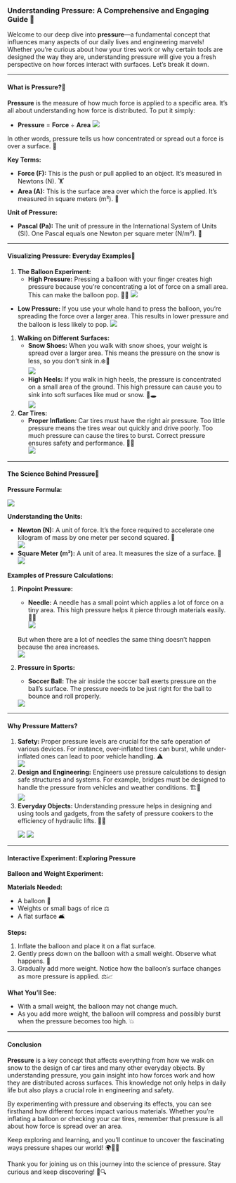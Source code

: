 ### **Understanding Pressure: A Comprehensive and Engaging Guide 🌟**

Welcome to our deep dive into **pressure**—a fundamental concept that influences many aspects of our daily lives and engineering marvels\! Whether you’re curious about how your tires work or why certain tools are designed the way they are, understanding pressure will give you a fresh perspective on how forces interact with surfaces. Let’s break it down.

---

#### **What is Pressure?🤔**

**Pressure** is the measure of how much force is applied to a specific area. It’s all about understanding how force is distributed. To put it simply:

- **Pressure** \= **Force** ÷ **Area**
  <img src="https://raw.githubusercontent.com/STEAMer-Academy/Steamer-Blogs/refs/heads/main/Engineering/Part%202/Images/Image%201.png" />

In other words, pressure tells us how concentrated or spread out a force is over a surface. 💪

**Key Terms:**

- **Force (F):** This is the push or pull applied to an object. It’s measured in Newtons (N). 🏋️
- **Area (A):** This is the surface area over which the force is applied. It’s measured in square meters (m²). 📏

**Unit of Pressure:**

- **Pascal (Pa):** The unit of pressure in the International System of Units (SI). One Pascal equals one Newton per square meter (N/m²). 📐

---

#### **Visualizing Pressure: Everyday Examples🌟**

1. **The Balloon Experiment:**
   - **High Pressure:** Pressing a balloon with your finger creates high pressure because you’re concentrating a lot of force on a small area. This can make the balloon pop. 🎈💥
     <img src="https://raw.githubusercontent.com/STEAMer-Academy/Steamer-Blogs/refs/heads/main/Engineering/Part%202/Images/Image%203.png" />

- **Low Pressure:** If you use your whole hand to press the balloon, you’re spreading the force over a larger area. This results in lower pressure and the balloon is less likely to pop.
  <img src="https://raw.githubusercontent.com/STEAMer-Academy/Steamer-Blogs/refs/heads/main/Engineering/Part%202/Images/Image%203.png" />

1. **Walking on Different Surfaces:**
   - **Snow Shoes:** When you walk with snow shoes, your weight is spread over a larger area. This means the pressure on the snow is less, so you don’t sink in.❄️👣  
     <img src="https://raw.githubusercontent.com/STEAMer-Academy/Steamer-Blogs/refs/heads/main/Engineering/Part%202/Images/Image%204.png" />
   - **High Heels:** If you walk in high heels, the pressure is concentrated on a small area of the ground. This high pressure can cause you to sink into soft surfaces like mud or snow. 👠🕳️  
     <img src="https://raw.githubusercontent.com/STEAMer-Academy/Steamer-Blogs/refs/heads/main/Engineering/Part%202/Images/Image%205.png" />
2. **Car Tires:**
   - **Proper Inflation:** Car tires must have the right air pressure. Too little pressure means the tires wear out quickly and drive poorly. Too much pressure can cause the tires to burst. Correct pressure ensures safety and performance. 🚗🔧  
     <img src="https://raw.githubusercontent.com/STEAMer-Academy/Steamer-Blogs/refs/heads/main/Engineering/Part%202/Images/Image%206.png" />

---

#### **The Science Behind Pressure🔬**

**Pressure Formula:**

<img src="https://raw.githubusercontent.com/STEAMer-Academy/Steamer-Blogs/refs/heads/main/Engineering/Part%202/Images/Image%207.png" />

**Understanding the Units:**

- **Newton (N):** A unit of force. It’s the force required to accelerate one kilogram of mass by one meter per second squared. 🌌  
  <img src="https://raw.githubusercontent.com/STEAMer-Academy/Steamer-Blogs/refs/heads/main/Engineering/Part%202/Images/Image%208.png" />
- **Square Meter (m²):** A unit of area. It measures the size of a surface. 📏  
  <img src="https://raw.githubusercontent.com/STEAMer-Academy/Steamer-Blogs/refs/heads/main/Engineering/Part%202/Images/Image%209.png" />

**Examples of Pressure Calculations:**

1. **Pinpoint Pressure:**

   - **Needle:** A needle has a small point which applies a lot of force on a tiny area. This high pressure helps it pierce through materials easily. 💉✨  
     <img src="https://raw.githubusercontent.com/STEAMer-Academy/Steamer-Blogs/refs/heads/main/Engineering/Part%202/Images/Image%2010.png" />

   But when there are a lot of needles the same thing doesn’t happen because the area increases.  
   <img src="https://raw.githubusercontent.com/STEAMer-Academy/Steamer-Blogs/refs/heads/main/Engineering/Part%202/Images/Image%2011.png" />

2. **Pressure in Sports:**
   - **Soccer Ball:** The air inside the soccer ball exerts pressure on the ball’s surface. The pressure needs to be just right for the ball to bounce and roll properly.  

    <img src="https://raw.githubusercontent.com/STEAMer-Academy/Steamer-Blogs/refs/heads/main/Engineering/Part%202/Images/Image%2012.png" />

---

#### **Why Pressure Matters?**

1. **Safety:** Proper pressure levels are crucial for the safe operation of various devices. For instance, over-inflated tires can burst, while under-inflated ones can lead to poor vehicle handling. ⚠️  
    <img src="https://raw.githubusercontent.com/STEAMer-Academy/Steamer-Blogs/refs/heads/main/Engineering/Part%202/Images/Image%2013.png" />
2. **Design and Engineering:** Engineers use pressure calculations to design safe structures and systems. For example, bridges must be designed to handle the pressure from vehicles and weather conditions. 🏗️🔧  
    <img src="https://raw.githubusercontent.com/STEAMer-Academy/Steamer-Blogs/refs/heads/main/Engineering/Part%202/Images/Image%2014.png" />
3. **Everyday Objects:** Understanding pressure helps in designing and using tools and gadgets, from the safety of pressure cookers to the efficiency of hydraulic lifts. 🍲🔩
   <p>
      <img src="https://raw.githubusercontent.com/STEAMer-Academy/Steamer-Blogs/refs/heads/main/Engineering/Part%202/Images/Image%2015.png" />
      <img src="https://raw.githubusercontent.com/STEAMer-Academy/Steamer-Blogs/refs/heads/main/Engineering/Part%202/Images/Image%2016.png" />
   </p>

---

#### **Interactive Experiment: Exploring Pressure**

**Balloon and Weight Experiment:**

**Materials Needed:**

- A balloon 🎈
- Weights or small bags of rice ⚖️
- A flat surface 🛋️

**Steps:**

1. Inflate the balloon and place it on a flat surface.
2. Gently press down on the balloon with a small weight. Observe what happens. 👀
3. Gradually add more weight. Notice how the balloon’s surface changes as more pressure is applied. ⚖️📈

**What You’ll See:**

- With a small weight, the balloon may not change much.
- As you add more weight, the balloon will compress and possibly burst when the pressure becomes too high. 💥

---

#### **Conclusion**

**Pressure** is a key concept that affects everything from how we walk on snow to the design of car tires and many other everyday objects. By understanding pressure, you gain insight into how forces work and how they are distributed across surfaces. This knowledge not only helps in daily life but also plays a crucial role in engineering and safety.

By experimenting with pressure and observing its effects, you can see firsthand how different forces impact various materials. Whether you’re inflating a balloon or checking your car tires, remember that pressure is all about how force is spread over an area.

Keep exploring and learning, and you’ll continue to uncover the fascinating ways pressure shapes our world\! 🌍🔬🚀

Thank you for joining us on this journey into the science of pressure. Stay curious and keep discovering\! 🌟🔍
